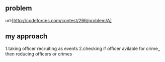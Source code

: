 ## problem
url:[http://codeforces.com/contest/266/problem/A]

## my approach
1.taking officer recruiting as events
2.checking if officer avilable for crime,, then reducing officers or crimes
